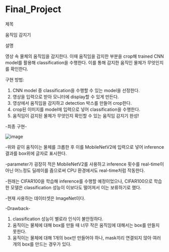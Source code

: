 # Final_Project

제목

움직임 감지기

설명

영상 속 물체의 움직임을 감지한다. 이때 움직임을 감지한 부분을 crop해 trained CNN model를 활용해 classification을 수행한다.
이를 통해 감지한 움직인 물체가 무엇인지를 확인한다.

구현 방법:
1. CNN model 중 classification을 수행할 수 있는 model을 선정한다.
2. 영상을 입력으로 받아 모니터에 display할 수 있게 만든다.
3. 영상에서 움직임을 감지하고 detection 박스를 만들어 crop한다.
4. crop된 이미지를 model에 입력으로 넣어 classification을 수행한다.
5. 움직임이 감지된 물체가 무엇인지 확인할 수 있는 움직임 감지기 완성!

-최종 구현-

![image](https://github.com/Kyu0102/Final_Project/assets/128031528/af67b0d0-09e0-4f75-9044-182830f3e90b)

-위와 같이 움직이는 물체를 크롭한 후 이를 MobileNetV2에 입력으로 넣어 inference 결과를 box위에 글자로 표시한다.

-parameter가 굉장히 적은 MobileNetV2를 사용하고 inference 횟수를 real-time이 아닌 어느정도 딜레이를 줌으로써 CPU 환경에서도 real-time처럼 작동한다.

-원래는 CIFAR100을 학습해 inference를 수행할 예정이었으나, CIFAR100으로 학습한 모델은 classification 성능이 이보다도 떨어져서 이는 보류하기로 했다.

-현재 사용하는 데이터셋은 ImageNet이다.

-Drawback-

1. classification 성능이 별로라 인식이 불안정하다.
2. 움직이는 물체에 대해 box를 만들 때 너무 작은 움직임에 대해서는 box를 만들지 못한다.
3. 움직이는 물체에 대해 1개의 box만 만들어야 하나, mask끼리 연결되지 않아 여러 개의 box를 만드는 경우가 있다.
